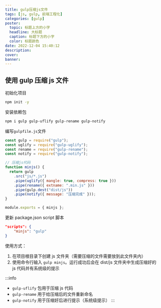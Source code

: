 ```yaml
---
title: gulp压缩js文件
tags: [js, gulp, 前端工程化]
categories: [gulp]
poster:
  topic: 标题上方的小字
  headline: 大标题
  caption: 标题下方的小字
  color: 标题颜色
date: 2022-12-04 15:40:12
description:
cover:
banner:
---
```


## 使用 gulp 压缩 js 文件

初始化项目

```bash
npm init -y
```

安装依赖包

```bash
npm i gulp gulp-uflify gulp-rename gulp-notify
```

编写`gulpfile.js`文件

```js
const gulp = require("gulp");
const uglify = require("gulp-uglify");
const rename = require("gulp-rename");
const notify = require("gulp-notify");

// 压缩js代码
function minjs() {
  return gulp
    .src("js/*.js")
    .pipe(uglify({ mangle: true, compress: true }))
    .pipe(rename({ extname: ".min.js" }))
    .pipe(gulp.dest("dist/js"))
    .pipe(notify({ message: "压缩完成" }));
}

module.exports = { minjs };
```

更新 package.json script 脚本

```json
"scripts": {
	"minjs": "gulp"
}
```

使用方式：

1. 在项目根目录下创建 js 文件夹（需要压缩的文件需要放到此文件夹内）
2. 使用命令行输入 `gulp minjs`。运行成功后会在 dist/js 文件夹中生成压缩好的 js 代码并有系统级的提示

:::info

- `gulp-uflify` 包用于压缩 js 代码
- `gulp-rename` 用于给压缩后的文件重新命名
- `gulp-notify` 用于压缩好后进行提示（系统级提示）
  :::
